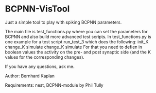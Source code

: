 BCPNN-VisTool
=============

Just a simple tool to play with spiking BCPNN parameters.

The main file is test_functions.py where you can set the parameters for BCPNN and also build more advanced test scripts.
In test_functions.py is one example for a test script run_test_3 which does the following:
    init_K
    change_K
    simulate
    change_K
    simulate
For that you need to defien in boolean values the activity on the pre- and post synaptic side (and the K values for the corresponding changes).


If you have any questions, ask me.

Author: Bernhard Kaplan

Requirements: nest, BCPNN-module by Phil Tully
